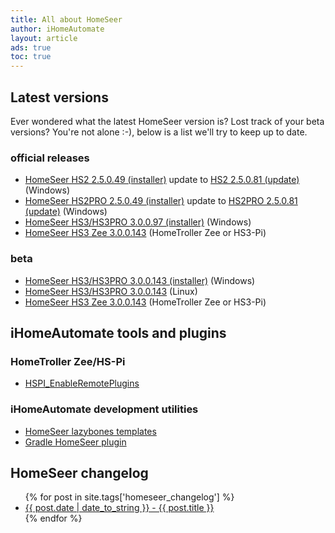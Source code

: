 ```yaml
---
title: All about HomeSeer
author: iHomeAutomate
layout: article
ads: true
toc: true
---
```

## Latest versions

Ever wondered what the latest HomeSeer version is? Lost track of your beta versions? You're not alone :-), below is a list we'll try to keep up to date.

### official releases

  * [HomeSeer HS2 2.5.0.49 (installer)][1] update to [HS2 2.5.0.81 (update)][2] (Windows)
  * [HomeSeer HS2PRO 2.5.0.49 (installer)][3] update to [HS2PRO 2.5.0.81 (update)][4] (Windows)
  * [HomeSeer HS3/HS3PRO 3.0.0.97 (installer)][5] (Windows)
  * [HomeSeer HS3 Zee 3.0.0.143][6] (HomeTroller Zee or HS3-Pi) 

### beta

  * [HomeSeer HS3/HS3PRO 3.0.0.143 (installer)][7] (Windows) 
  * [HomeSeer HS3/HS3PRO 3.0.0.143][8] (Linux) 
  * [HomeSeer HS3 Zee 3.0.0.143][6] (HomeTroller Zee or HS3-Pi) 

## iHomeAutomate tools and plugins

### HomeTroller Zee/HS-Pi

  * [HSPI_EnableRemotePlugins][9] 

### iHomeAutomate development utilities

  * [HomeSeer lazybones templates][10] 
  * [Gradle HomeSeer plugin][11]
  
[1]: ftp://ftp.homeseer.com/pub/setuphs2_5_0_49.exe
[2]: ftp://ftp.homeseer.com/pub/HomeSeerUpdate2_5_0_81.exe
[3]: ftp://ftp.homeseer.com/pub/setuphspro2_5_0_49.exe
[4]: ftp://ftp.homeseer.com/pub/HomeSeerUpdateHSPRO2_5_0_81.exe
[5]: http://www.homeseer.com/updates3/SetupHS3_3_0_0_97.exe
[6]: http://www.homeseer.com/updates3/hslinux_zee_3_0_0_143.tar.gz
[7]: ftp://ftp.homeseer.com/updates/Beta/SetupHS3_3_0_0_143.exe
[8]: http://homeseer.com/updates3/hs3_linux_3_0_0_143.tar.gz
[9]: {{site.url}}/2014/08/28/enable_remote_plugins_homeseer_zee_hs3pi/
[10]: https://github.com/ihomeautomate/homeseer-lazybones-templates
[11]: https://github.com/ihomeautomate/gradle-homeseer-plugin  

## HomeSeer changelog
 
 <ul>
 {% for post in site.tags['homeseer_changelog'] %}
    <li>
    <a href="{{ post.url }}/">{{ post.date | date_to_string }} - {{ post.title }}</a>
    </li>
 {% endfor %}
 </u>
